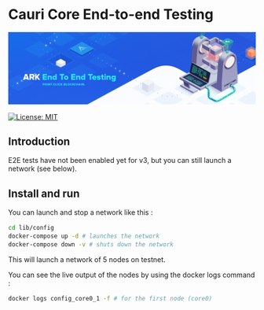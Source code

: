 # Cauri Core End-to-end Testing

<p align="center">
    <img src="./img/core-e2e-banner.png" />
</p>

[![License: MIT](https://badgen.now.sh/badge/license/MIT/green)](./LICENSE)

## Introduction

E2E tests have not been enabled yet for v3, but you can still launch a network (see below).

## Install and run

You can launch and stop a network like this :

```bash
cd lib/config
docker-compose up -d # launches the network
docker-compose down -v # shuts down the network
```

This will launch a network of 5 nodes on testnet.

You can see the live output of the nodes by using the docker logs command :

```bash
docker logs config_core0_1 -f # for the first node (core0)
```
